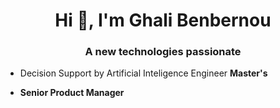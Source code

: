 <h1 align="center">Hi 👋, I'm Ghali Benbernou</h1>
<h3 align="center">A new technologies passionate</h3>


- Decision Support by Artificial Inteligence Engineer **Master's**

- **Senior Product Manager**


<div class="flex-center">
  <i class="fa fa-twitter fa-4x icon-3d"></i>
  <i class="fa fa-facebook fa-4x icon-3d"></i>
  <i class="fa fa-instagram fa-4x icon-3d"></i>
  <i class="fa fa-whatsapp fa-4x icon-3d"></i>
</div>
